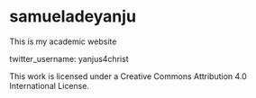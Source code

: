# samueladeyanju
This is my academic website

twitter_username: yanjus4christ

This work is licensed under a Creative Commons Attribution 4.0 International License.
